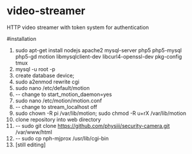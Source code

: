 

# video-streamer
HTTP video streamer with token system for authentication

#installation
1. sudo apt-get install nodejs apache2 mysql-server php5 php5-mysql php5-gd motion libmysqlclient-dev libcurl4-openssl-dev pkg-config tmux
3. mysql -u root -p
5. create database device;
6. sudo a2enmod rewrite cgi
10. sudo nano /etc/default/motion
11. -- change to start_motion_daemon=yes
12. sudo nano /etc/motion/motion.conf
13. -- change to stream_localhost off
14. sudo chown -R pi /var/lib/motion; sudo chmod -R u+rX /var/lib/motion
15. clone repository into web directory
16. -- sudo git clone https://github.com/physiii/security-camera.git /var/www/html
17. -- sudo cp nph-mjprox /usr/lib/cgi-bin
20. [still editing]
